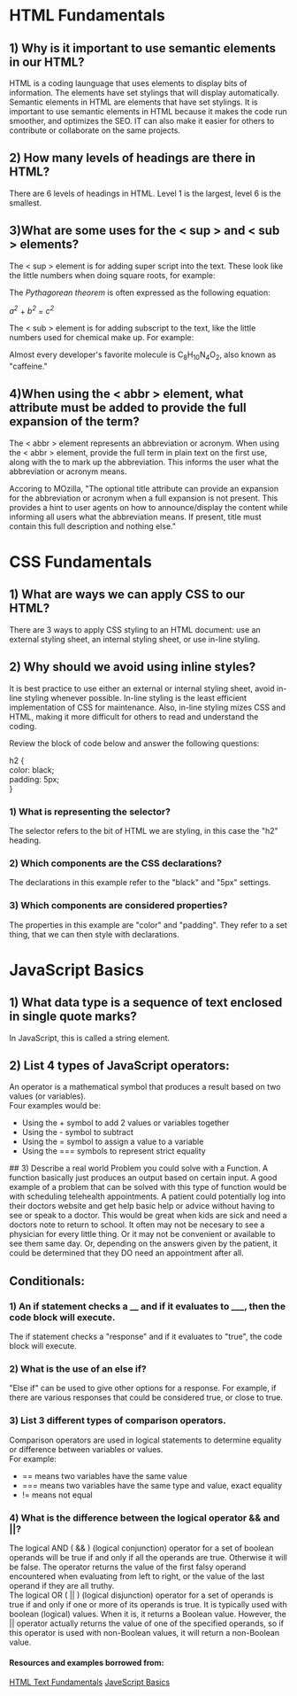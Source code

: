 # HTML Fundamentals
## 1) Why is it important to use semantic elements in our HTML?

HTML is a coding launguage that uses elements to display bits of information. The elements have set stylings that will display automatically. Semantic elements in HTML are elements that have set stylings. It is important to use semantic elements in HTML because it makes the code run smoother, and optimizes the SEO. IT can also make it easier for others to contribute or collaborate on the same projects. 
## 2) How many levels of headings are there in HTML?
There are 6 levels of headings in HTML. Level 1 is the largest, level 6 is the smallest. 

## 3)What are some uses for the < sup > and < sub > elements?

The < sup > element is for adding super script into the text. These look like the little numbers when doing square roots, for example: <br>
<p>The <em>Pythagorean theorem</em> is often expressed as the following equation:</p>

<p>
  <var>a<sup>2</sup></var> + <var>b<sup>2</sup></var> = <var>c<sup>2</sup></var>
</p>

The < sub > element is for adding subscript to the text, like the little numbers used for chemical make up. For example: 
<p>
  Almost every developer's favorite molecule is C<sub>8</sub>H<sub>10</sub>N<sub>4</sub>O<sub>2</sub>, also known as
  "caffeine."
</p>



##  4)When using the < abbr > element, what attribute must be added to provide the full expansion of the term?

The < abbr > element represents an abbreviation or acronym. When using the < abbr > element, provide the full term in plain text on the first use, along with the <abbr> to mark up the abbreviation. This informs the user what the abbreviation or acronym means. <br>

Accoring to MOzilla, "The optional title attribute can provide an expansion for the abbreviation or acronym when a full expansion is not present. This provides a hint to user agents on how to announce/display the content while informing all users what the abbreviation means. If present, title must contain this full description and nothing else."

# CSS Fundamentals

## 1) What are ways we can apply CSS to our HTML?
There are 3 ways to apply CSS styling to an HTML document: use an external styling sheet, an internal styling sheet, or use in-line styling. 

## 2) Why should we avoid using inline styles?
It is best practice to use either an external or internal styling sheet, avoid in-line styling whenever possible. In-line styling is the least efficient implementation of CSS for maintenance. Also, in-line styling mizes CSS and HTML, making it more difficult for others to read and understand the coding. 

Review the block of code below and answer the following questions:

   h2 { <br>
     color: black;<br>
     padding: 5px;<br>
   }

### 1) What is representing the selector?
The selector refers to the bit of HTML we are styling, in this case the "h2" heading. 
### 2) Which components are the CSS declarations?
The declarations in this example refer to the "black" and "5px" settings. 
### 3) Which components are considered properties?
The properties in this example are "color" and "padding". They refer to a set thing, that we can then style with declarations.
# JavaScript Basics

## 1) What data type is a sequence of text enclosed in single quote marks?
In JavaScript, this is called a string element. 
## 2) List 4 types of JavaScript operators:
An operator is a mathematical symbol that produces a result based on two values (or variables). <br>
Four examples would be: 
<ul>
  <li>Using the + symbol to add 2 values or variables together</li>
  <li>Using the - symbol to subtract</li>
  <li>Using the = symbol to assign a value to a variable</li>
  <li>Using the === symbols to represent strict equality</li>
</ul>
## 3) Describe a real world Problem you could solve with a Function.
A function basically just produces an output based on certain input. A good example of a problem that can be solved with this type of function would be with scheduling telehealth appointments. A patient could potentially log into their doctors website and get help basic help or advice without having to see or speak to a doctor. This would be great when kids are sick and need a doctors note to return to school. It often may not be necesary to see a physician for every little thing. Or it may not be convenient or available to see them same day. Or, depending on the answers given by the patient, it could be determined that they DO need an appointment after all. 

## Conditionals:

### 1) An if statement checks a __ and if it evaluates to ___, then the code block will execute.
The if statement checks a "response" and if it evaluates to "true", the code block will execute. 
### 2) What is the use of an else if?
"Else if" can be used to give other options for a response. For example, if there are various responses that could be considered true, or close to true. 
### 3) List 3 different types of comparison operators.
Comparison operators are used in logical statements to determine equality or difference between variables or values. <br>
For example:
<ul>
  <li>== means two variables have the same value</li>
  <li>=== means two variables have the same type and value, exact equality</li>
  <li>!= means not equal</li>
</ul>

### 4) What is the difference between the logical operator && and ||?
The logical AND ( && ) (logical conjunction) operator for a set of boolean operands will be true if and only if all the operands are true. Otherwise it will be false. The operator returns the value of the first falsy operand encountered when evaluating from left to right, or the value of the last operand if they are all truthy. <br>
The logical OR ( || ) (logical disjunction) operator for a set of operands is true if and only if one or more of its operands is true. It is typically used with boolean (logical) values. When it is, it returns a Boolean value. However, the || operator actually returns the value of one of the specified operands, so if this operator is used with non-Boolean values, it will return a non-Boolean value.



#### Resources and examples borrowed from:
[HTML Text Fundamentals](https://developer.mozilla.org/en-US/docs/Learn/HTML/Introduction_to_HTML/HTML_text_fundamentals)
[JaveScript Basics](https://developer.mozilla.org/en-US/docs/Learn/Getting_started_with_the_web/JavaScript_basics)
